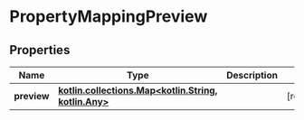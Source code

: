 
# PropertyMappingPreview

## Properties
Name | Type | Description | Notes
------------ | ------------- | ------------- | -------------
**preview** | [**kotlin.collections.Map&lt;kotlin.String, kotlin.Any&gt;**](kotlin.Any.md) |  |  [readonly]



